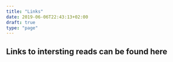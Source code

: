 ```yaml
---
title: "Links"
date: 2019-06-06T22:43:13+02:00
draft: true
type: "page"
---
```


## Links to intersting reads can be found here 
